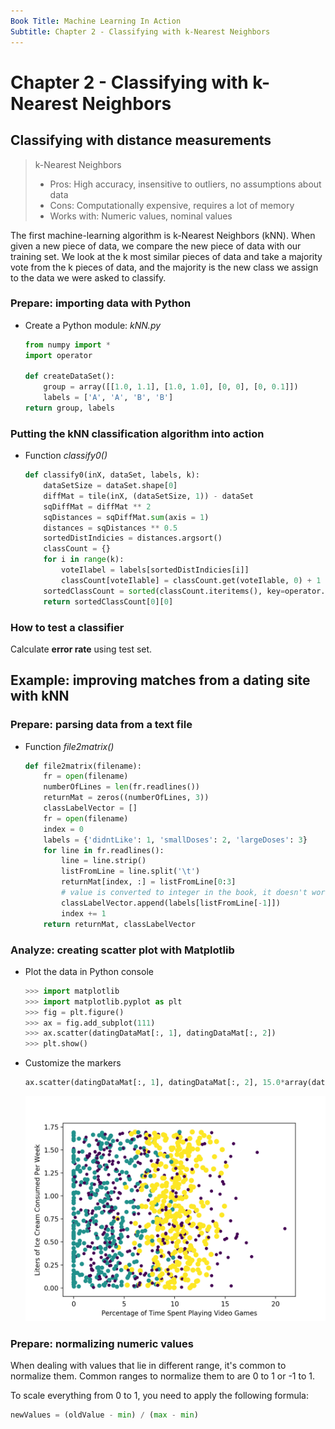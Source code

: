 ```yaml
---
Book Title: Machine Learning In Action
Subtitle: Chapter 2 - Classifying with k-Nearest Neighbors
---
```


# Chapter 2 - Classifying with k-Nearest Neighbors

## Classifying with distance measurements

> k-Nearest Neighbors
> - Pros: High accuracy, insensitive to outliers, no assumptions about data
> - Cons: Computationally expensive, requires a lot of memory
> - Works with: Numeric values, nominal values

The first machine-learning algorithm is k-Nearest Neighbors (kNN). When given a new piece of data, we compare the new piece of data with our training set. We look at the k most similar pieces of data and take a majority vote from the k pieces of data, and the majority is the new class we assign to the data we were asked to classify.

### Prepare: importing data with Python

* Create a Python module: *kNN.py*

    ```Python
    from numpy import *
    import operator

    def createDataSet():
        group = array([[1.0, 1.1], [1.0, 1.0], [0, 0], [0, 0.1]])
        labels = ['A', 'A', 'B', 'B']
    return group, labels
    ```

### Putting the kNN classification algorithm into action

* Function *classify0()*

    ```Python
    def classify0(inX, dataSet, labels, k):
        dataSetSize = dataSet.shape[0]
        diffMat = tile(inX, (dataSetSize, 1)) - dataSet
        sqDiffMat = diffMat ** 2
        sqDistances = sqDiffMat.sum(axis = 1)
        distances = sqDistances ** 0.5
        sortedDistIndicies = distances.argsort()
        classCount = {}
        for i in range(k):
            voteIlabel = labels[sortedDistIndicies[i]]
            classCount[voteIlable] = classCount.get(voteIlable, 0) + 1
        sortedClassCount = sorted(classCount.iteritems(), key=operator.itemgetter(1), reverse=True)
        return sortedClassCount[0][0]
    ```

### How to test a classifier

Calculate **error rate** using test set.

## Example: improving matches from a dating site with kNN

### Prepare: parsing data from a text file

* Function *file2matrix()*

    ```Python
    def file2matrix(filename):
        fr = open(filename)
        numberOfLines = len(fr.readlines())
        returnMat = zeros((numberOfLines, 3))
        classLabelVector = []
        fr = open(filename)
        index = 0
        labels = {'didntLike': 1, 'smallDoses': 2, 'largeDoses': 3}
        for line in fr.readlines():
            line = line.strip()
            listFromLine = line.split('\t')
            returnMat[index, :] = listFromLine[0:3]
            # value is converted to integer in the book, it doesn't work on my system
            classLabelVector.append(labels[listFromLine[-1]])
            index += 1
        return returnMat, classLabelVector
    ```

### Analyze: creating scatter plot with Matplotlib

* Plot the data in Python console

    ```Python
    >>> import matplotlib
    >>> import matplotlib.pyplot as plt
    >>> fig = plt.figure()
    >>> ax = fig.add_subplot(111)
    >>> ax.scatter(datingDataMat[:, 1], datingDataMat[:, 2])
    >>> plt.show()
    ```

* Customize the markers

    ```Python
    ax.scatter(datingDataMat[:, 1], datingDataMat[:, 2], 15.0*array(datingLabels), 15.0*array(datingLabels))
    ```

    ![Visualing Data](static/img/figure2-1.png)

### Prepare: normalizing numeric values

When dealing with values that lie in different range, it's common to normalize them. Common ranges to normalize them to are 0 to 1 or -1 to 1.


To scale everything from 0 to 1, you need to apply the following formula:
```Python
newValues = (oldValue - min) / (max - min)
```
